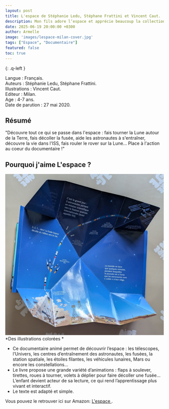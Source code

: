 ```yaml
---
layout: post
title: L'espace de Stéphanie Ledu, Stéphane Frattini et Vincent Caut.
description: Mon fils adore l’espace et apprécie beaucoup la collection mes docs animés, à la fois accessible et ludique.
date: 2025-06-19 20:00:00 +0300
author: Armelle
image: 'images/lespace-milan-cover.jpg'
tags: ["Espace", "Documentaire"]
featured: false
toc: true
---
```


{: .q-left }

Langue : Français.  
Auteurs : Stéphanie Ledu, Stéphane Frattini.                                        
Illustrations : Vincent Caut.         
Editeur : Milan.           
Age : 4-7 ans.          
Date de parution : 27 mai 2020.

## Résumé

"Découvre tout ce qui se passe dans l'espace : fais tourner la Lune autour de la Terre, fais décoller la fusée, aide les astronautes à s'entraîner, découvre la vie dans l'ISS, fais rouler le rover sur la Lune... Place à l'action au coeur du documentaire !"

## Pourquoi j'aime L'espace ?

![Des illustrations colorées](images/lespace-milan-int.jpg)
*Des illustrations colorées *
- Ce documentaire animé permet de découvrir l’espace : les télescopes, l’Univers, les centres d’entraînement des astronautes, les fusées, la station spatiale, les étoiles filantes, les véhicules lunaires, Mars ou encore les constellations…
- Le livre propose une grande variété d’animations : flaps à soulever, tirettes, roues à tourner, volets à déplier pour faire décoller une fusée… L’enfant devient acteur de sa lecture, ce qui rend l’apprentissage plus vivant et interactif.
- Le texte est adapté et simple.

Vous pouvez le retrouver ici sur Amazon: [L'espace ](https://amzn.to/3GMQJK3). 

